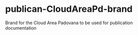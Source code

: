 publican-CloudAreaPd-brand
==========================

Brand for the Cloud Area Padovana to be used for publication documentation
